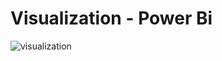 # Visualization - Power Bi
![visualization](https://user-images.githubusercontent.com/104658866/180607132-c835a88d-49ff-4739-be27-ef415321562b.png)
